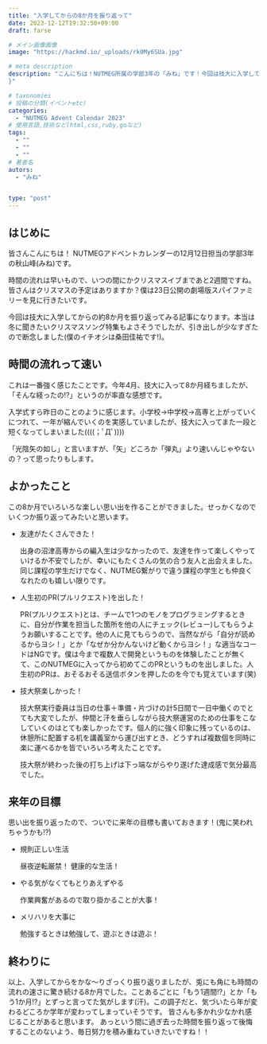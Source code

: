 ```yaml
---
title: "入学してからの8か月を振り返って"
date: 2023-12-12T19:32:50+09:00
draft: farse

# メイン画像画像
image: "https://hackmd.io/_uploads/rk0My6SUa.jpg"

# meta description
description: "こんにちは！NUTMEG所属の学部3年の「みね」です！今回は技大に入学してからの約8か月をざっくり振り返ってみました！
}"

# taxonomies
# 投稿の分類(イベントetc)
categories:
  - "NUTMEG Advent Calendar 2023"
# 使用言語,技術など(html,css,ruby,goなど)
tags:
  - ""
  - ""
  - ""
# 著者名
autors:
  - "みね"


type: "post"
---
```

## はじめに

皆さんこんにちは！
NUTMEGアドベントカレンダーの12月12日担当の学部3年の秋山峰(みね)です。

時間の流れは早いもので、いつの間にかクリスマスイブまであと2週間ですね。皆さんはクリスマスの予定はありますか？僕は23日公開の劇場版スパイファミリーを見に行きたいです。

今回は技大に入学してからの約8か月を振り返ってみる記事になります。本当は冬に聞きたいクリスマスソング特集もよさそうでしたが、引き出しが少なすぎたので断念しました(僕のイチオシは桑田佳祐です!)。

## 時間の流れって速い

これは一番強く感じたことです。今年4月、技大に入って8か月経ちましたが、「そんな経ったの⁉」というのが率直な感想です。

入学式すら昨日のことのように感じます。小学校→中学校→高専と上がっていくにつれて、一年が縮んでいくのを実感していましたが、技大に入ってまた一段と短くなってしまいました((((；ﾟДﾟ))))

「光陰矢の如し」と言いますが、「矢」どころか「弾丸」より速いんじゃやないの？って思ったりもします。

## よかったこと

この8か月でいろいろな楽しい思い出を作ることができました。せっかくなのでいくつか振り返ってみたいと思います。

- 友達がたくさんできた！

  出身の沼津高専からの編入生は少なかったので、友達を作って楽しくやっていけるか不安でしたが、幸いにもたくさんの気の合う友人と出会えました。同じ課程の学生だけでなく、NUTMEG繋がりで違う課程の学生とも仲良くなれたのも嬉しい限りです。

- 人生初のPR(プルリクエスト)を出した！

  PR(プルリクエスト)とは、チームで1つのモノをプログラミングするときに、自分が作業を担当した箇所を他の人にチェック(レビュー)してもらうようお願いすることです。他の人に見てもらうので、当然ながら「自分が読めるからヨシ！」とか「なぜか分かんないけど動くからヨシ！」な適当なコードはNGです。僕は今まで複数人で開発というものを体験したことが無くて、このNUTMEGに入ってから初めてこのPRというものを出しました。人生初のPRは、おそるおそる送信ボタンを押したのを今でも覚えています(笑)

- 技大祭楽しかった！
  
  技大祭実行委員は当日の仕事＋準備・片づけの計5日間で一日中働くのでとても大変でしたが、仲間と汗を垂らしながら技大祭運営のための仕事をこなしていくのはとても楽しかったです。個人的に強く印象に残っているのは、休憩所に配置する机を講義室から運び出すとき、どうすれば複数個を同時に楽に運べるかを皆でいろいろ考えたことです。

  技大祭が終わった後の打ち上げは下っ端ながらやり遂げた達成感で気分最高でした。

## 来年の目標

思い出を振り返ったので、ついでに来年の目標も書いておきます！(鬼に笑われちゃうかも⁉)

- 規則正しい生活

  昼夜逆転厳禁！ 健康的な生活！

- やる気がなくてもとりあえずやる

  作業興奮があるので取り掛かることが大事！

- メリハリを大事に

  勉強するときは勉強して、遊ぶときは遊ぶ！

## 終わりに

以上、入学してからをかな～りざっくり振り返りましたが、兎にも角にも時間の流れの速さに驚き続ける8か月でした。ことあるごとに「もう1週間!?」とか「もう1か月!?」とずっと言ってた気がします(汗)。この調子だと、気づいたら年が変わるどころか学年が変わってしまっていそうです。
皆さんも多かれ少なかれ感じることがあると思います。
あっという間に過ぎ去った時間を振り返って後悔することのないよう、毎日努力を積み重ねていきたいですね！！
